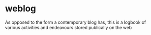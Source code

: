 # weblog
As opposed to the form a contemporary blog has, this is a logbook of various activities and endeavours stored publically on the web
